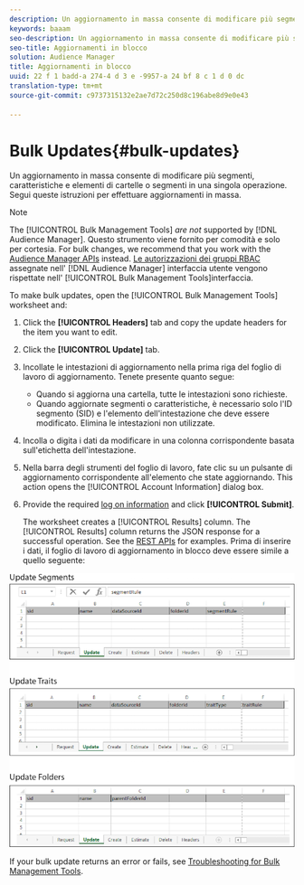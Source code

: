 ```yaml
---
description: Un aggiornamento in massa consente di modificare più segmenti, caratteristiche e elementi di cartelle o segmenti in una singola operazione. Segui queste istruzioni per effettuare aggiornamenti in massa.
keywords: baaam
seo-description: Un aggiornamento in massa consente di modificare più segmenti, caratteristiche e elementi di cartelle o segmenti in una singola operazione. Segui queste istruzioni per effettuare aggiornamenti in massa.
seo-title: Aggiornamenti in blocco
solution: Audience Manager
title: Aggiornamenti in blocco
uuid: 22 f 1 badd-a 274-4 d 3 e -9957-a 24 bf 8 c 1 d 0 dc
translation-type: tm+mt
source-git-commit: c9737315132e2ae7d72c250d8c196abe8d9e0e43

---
```



# Bulk Updates{#bulk-updates}

Un aggiornamento in massa consente di modificare più segmenti, caratteristiche e elementi di cartelle o segmenti in una singola operazione. Segui queste istruzioni per effettuare aggiornamenti in massa.

<!-- 

t_bulk_updates.xml

 -->

>[!NOTE]
>
>The [!UICONTROL Bulk Management Tools] *are not* supported by [!DNL Audience Manager]. Questo strumento viene fornito per comodità e solo per cortesia. For bulk changes, we recommend that you work with the [Audience Manager APIs](../../api/rest-api-main/aam-api-getting-started.md) instead. [Le autorizzazioni dei gruppi RBAC](../../features/administration/administration-overview.md) assegnate nell' [!DNL Audience Manager] interfaccia utente vengono rispettate nell' [!UICONTROL Bulk Management Tools]interfaccia.

To make bulk updates, open the [!UICONTROL Bulk Management Tools] worksheet and:

1. Click the **[!UICONTROL Headers]** tab and copy the update headers for the item you want to edit.
1. Click the **[!UICONTROL Update]** tab.
1. Incollate le intestazioni di aggiornamento nella prima riga del foglio di lavoro di aggiornamento. Tenete presente quanto segue:

   * Quando si aggiorna una cartella, tutte le intestazioni sono richieste.
   * Quando aggiornate segmenti o caratteristiche, è necessario solo l'ID segmento (SID) e l'elemento dell'intestazione che deve essere modificato. Elimina le intestazioni non utilizzate.

1. Incolla o digita i dati da modificare in una colonna corrispondente basata sull'etichetta dell'intestazione.
1. Nella barra degli strumenti del foglio di lavoro, fate clic su un pulsante di aggiornamento corrispondente all'elemento che state aggiornando.
This action opens the [!UICONTROL Account Information] dialog box.

1. Provide the required [log on information](../../reference/bulk-management-tools/bulk-management-intro.md#auth-reqs) and click **[!UICONTROL Submit]**.

   The worksheet creates a [!UICONTROL Results] column. The [!UICONTROL Results] column returns the JSON response for a successful operation. See the [REST APIs](../../api/rest-api-main/rest-api-main.md) for examples. Prima di inserire i dati, il foglio di lavoro di aggiornamento in blocco deve essere simile a quello seguente:

![](assets/update.png)

If your bulk update returns an error or fails, see [Troubleshooting for Bulk Management Tools](../../reference/bulk-management-tools/bulk-troubleshooting.md).
